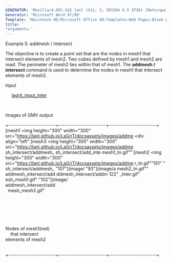 ```yaml
---
GENERATOR: 'Mozilla/4.05C-SGI [en] (X11; I; IRIX64 6.5 IP30) [Netscape]'
Generator: 'Microsoft Word 97/98'
Template: 'Macintosh HD:Microsoft Office 98:Templates:Web Pages:Blank Web Page'
title: '
*arguments:'
---
```


 Example 5: addmesh / intersect

  The objective is to create a point set that are the nodes in mesh1
  that intersect elements of mesh2.
  Two cubes defined by mesh1 and mesh2 are read. The perimeter of
  mesh2 lies within that of mesh1. The **addmesh / intersect** command
  is used to determine the nodes in mesh1 that intersect elements of
  mesh2.

 Input

      [lagrit\_input\_inter](../lagrit_input_inter)

  

 Images of GMV output

+-----------------------+-----------------------+-----------------------+
 [mesh1
<img height="300" width="300" src="https://lanl.github.io/LaGriT/docsassets/images/addme  <div align="left"     [mesh3
<img height="300" width="300" src="https://lanl.github.io/LaGriT/docsassets/images/addme 
 sh_intersect/addmesh_                         sh_intersect/add_inte 
 mesh1_tn.gif""  [mesh2
<img height="300" width="300" src="https://lanl.github.io/LaGriT/docsassets/images/addme  r_tn.gif""151" 
 "                   sh_intersect/addmesh_  "107"](image/ 
 "93"](image/a  mesh2_tn.gif""  addmesh_intersect/add 
 ddmesh_intersect/addm  122"                   _inter.gif"           
 esh_mesh1.gif"         "102"](image/                        
                        addmesh_intersect/add                        
                        mesh_mesh2.gif"                              
                                                                     
                                                                     
                                                                     
                                                                     
                                                                     
                                                                     
                                               Nodes of mesh1(red)   
                                               that intersect        
                                               elements of mesh2     
                                                                     

                                                               
+-----------------------+-----------------------+-----------------------+
